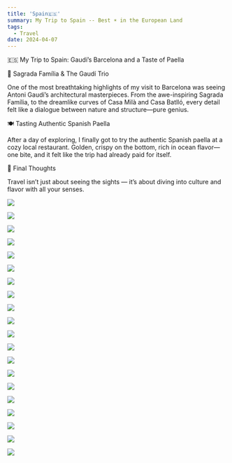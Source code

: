 ```yaml
---
title: 'Spain🇪🇸'
summary: My Trip to Spain -- Best ☀️ in the European Land
tags:
  - Travel
date: 2024-04-07
---
```



🇪🇸 My Trip to Spain: Gaudí’s Barcelona and a Taste of Paella

🏰 Sagrada Família & The Gaudí Trio

One of the most breathtaking highlights of my visit to Barcelona was seeing Antoni Gaudí’s architectural masterpieces.
From the awe-inspiring Sagrada Família, to the dreamlike curves of Casa Milà and Casa Batlló, every detail felt like a dialogue between nature and structure—pure genius.

🍽 Tasting Authentic Spanish Paella

After a day of exploring, I finally got to try the authentic Spanish paella at a cozy local restaurant.
Golden, crispy on the bottom, rich in ocean flavor—one bite, and it felt like the trip had already paid for itself.

📸 Final Thoughts

Travel isn’t just about seeing the sights — it’s about diving into culture and flavor with all your senses.


![](./IMG_1989.jpeg)

![](./IMG_1990.jpeg)

![](./IMG_1992.jpeg)

![](./IMG_1998.jpeg)

![](./IMG_2008.jpeg)

![](./IMG_2013.jpeg)

![](./IMG_2016.jpeg)

![](./IMG_2019.jpeg)

![](./IMG_2031.jpeg)

![](./IMG_2052.jpeg)

![](./IMG_2060.jpeg)

![](./IMG_2064.jpeg)

![](./IMG_2084.jpeg)

![](./IMG_2088.jpeg)

![](./IMG_2093.jpeg)

![](./IMG_2106.jpeg)

![](./IMG_2108.jpeg)

![](./IMG_2148.jpeg)

![](./IMG_2151.jpeg)

![](./IMG_2202.jpeg)
